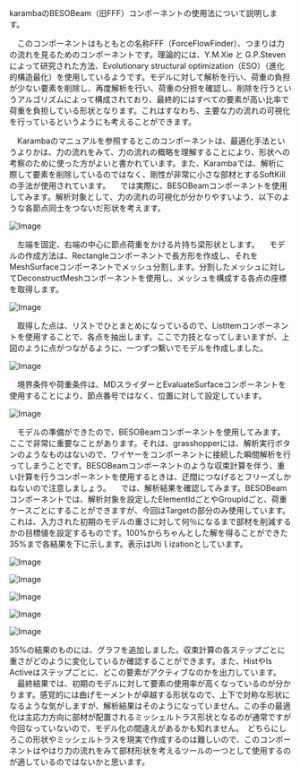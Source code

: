 karambaのBESOBeam（旧FFF）コンポーネントの使用法について説明します。

　このコンポーネントはもともとの名称FFF（ForceFlowFinder）、つまりは力の流れを見るためのコンポーネントです。理論的には、Y.M.Xie と G.P.Steven によって研究された方法、Evolutionary structural optimization（ESO）（進化的構造最化）を使用しているようです。モデルに対して解析を行い、荷重の負担が少ない要素を削除し、再度解析を行い、荷重の分担を確認し、削除を行うというアルゴリズムによって構成されており、最終的にはすべての要素が高い比率で荷重を負担している形状となります。これはすなわち、主要な力の流れの可視化を行っているというようにも考えることができます。

　Karambaのマニュアルを参照するとこのコンポーネントは、最適化手法というよりかは、力の流れをみて、力の流れの概略を理解することにより、形状への考察のために使った方がよいと書かれています。また、Karambaでは、解析に際して要素を削除しているのではなく、剛性が非常に小さな部材とするSoftKillの手法が使用されています。
　では実際に、BESOBeamコンポーネントを使用してみます。解析対象として、力の流れの可視化が分かりやすいよう、以下のような各節点同士をつないだ形状を考えます。

![Image](/media/blog/besobeamfff/-25E8-25A7-25A3-25E6-259E-2590-25E3-2583-25A2-25E3-2583-2587-25E3-2583-25AB.JPG)

　左端を固定、右端の中心に節点荷重をかける片持ち梁形状とします。
　モデルの作成方法は、Rectangleコンポーネントで長方形を作成し、それをMeshSurfaceコンポーネントでメッシュ分割します。分割したメッシュに対してDeconstructMeshコンポーネントを使用し、メッシュを構成する各点の座標を取得します。

![Image](/media/blog/besobeamfff/-25E8-25A7-25A3-25E6-259E-2590-25E3-2583-25A2-25E3-2583-2587-25E3-2583-25AB-25E3-2581-25AE-25E4-25BD-259C-25E6-2588-2590.JPG)

　取得した点は、リストでひとまとめになっているので、ListItemコンポーネントを使用することで、各点を抽出します。ここで力技となってしまいますが、上図のように点がつながるように、一つずつ繋いでモデルを作成しました。

![Image](/media/blog/besobeamfff/-25E7-2582-25B9-25E3-2581-25AE-25E6-258E-25A5-25E7-25B6-259A-25E6-25B3-2595.JPG)

　境界条件や荷重条件は、MDスライダーとEvaluateSurfaceコンポーネントを使用することにより、節点番号ではなく、位置に対して設定しています。

![Image](/media/blog/besobeamfff/-25E5-25A2-2583-25E7-2595-258C-25E6-259D-25A1-25E4-25BB-25B6-25E3-2581-25AE-25E8-25A8-25AD-25E5-25AE-259A.JPG)

　モデルの準備ができたので、BESOBeamコンポーネントを使用してみます。ここで非常に重要なことがあります。それは、grasshopperには、解析実行ボタンのようなものはないので、ワイヤーをコンポーネントに接続した瞬間解析を行ってしまうことです。BESOBeamコンポーネントのような収束計算を伴う、重い計算を行うコンポーネントを使用するときは、迂闊につなげるとフリーズしかねないので注意しましょう。
　では、解析結果を確認してみます。BESOBeamコンポーネントでは、解析対象を設定したElementIdごとやGroupIdごと、荷重ケースごとにすることができますが、今回はTargetの部分のみ使用しています。これは、入力された初期のモデルの重さに対して何％になるまで部材を削減するかの目標値を設定するものです。100%からちゃんとした解を得ることができた35%まで各結果を下に示します。表示はUtiｌizationとしています。

![Image](/media/blog/besobeamfff/-25E7-25B5-2590-25E6-259E-259C1.JPG)

![Image](/media/blog/besobeamfff/-25E7-25B5-2590-25E6-259E-259C0.8.JPG)

![Image](/media/blog/besobeamfff/-25E7-25B5-2590-25E6-259E-259C0.6.JPG)

![Image](/media/blog/besobeamfff/-25E7-25B5-2590-25E6-259E-259C0.4.JPG)

![Image](/media/blog/besobeamfff/-25E7-25B5-2590-25E6-259E-259C0.35.JPG)

35%の結果のものには、グラフを追加しました。収束計算の各ステップごとに重さがどのように変化しているか確認することができます。また、HistやIs Activeはステップごとに、どこの要素がアクティブなのかを出力しています。
　最終結果では、初期のモデルに対して要素の使用率が高くなっているのが分かります。感覚的には曲げモーメントが卓越する形状なので、上下で対称な形状になるような気がしますが、解析結果はそのようになっていません。この手の最適化は主応力方向に部材が配置されるミッシェルトラス形状となるのが通常ですが今回なっていないので、モデル化の間違えがあるかも知れません。　どちらにしろこの形状やミッシェルトラスを現実で作成するのは難しいので、このコンポーネントはやはり力の流れをみて部材形状を考えるツールの一つとして使用するのが適しているのではないかと思います。